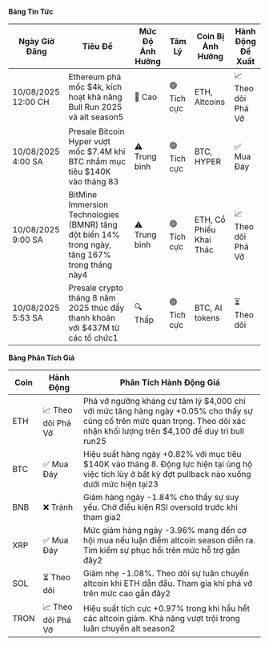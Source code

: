**Bảng Tin Tức**

| Ngày Giờ Đăng | Tiêu Đề | Mức Độ Ảnh Hưởng | Tâm Lý | Coin Bị Ảnh Hưởng | Hành Động Đề Xuất |
|-----------------|----------|---------|-----------|------------------|------------------|
| 10/08/2025 12:00 CH | Ethereum phá mốc $4k, kích hoạt khả năng Bull Run 2025 và alt season5 | 🚨 Cao | 🟢 Tích cực | ETH, Altcoins | 📈 Theo dõi Phá Vỡ |
| 10/08/2025 4:00 SA | Presale Bitcoin Hyper vượt mốc $7.4M khi BTC nhắm mục tiêu $140K vào tháng 83 | ⚠️ Trung bình | 🟢 Tích cực | BTC, HYPER | ✅ Mua Đáy |
| 10/08/2025 9:00 SA | BitMine Immersion Technologies (BMNR) tăng đột biến 14% trong ngày, tăng 167% trong tháng này4 | ⚠️ Trung bình | 🟢 Tích cực | ETH, Cổ Phiếu Khai Thác | 📈 Theo dõi Phá Vỡ |
| 10/08/2025 5:53 SA | Presale crypto tháng 8 năm 2025 thúc đẩy thanh khoản với $437M từ các tổ chức1 | 🔍 Thấp | 🟢 Tích cực | BTC, AI tokens | ⏳ Theo dõi |

**Bảng Phân Tích Giá**

| Coin | Hành Động | Phân Tích Hành Động Giá |
|------|--------|---------------------|
| ETH | 📈 Theo dõi Phá Vỡ | Phá vỡ ngưỡng kháng cự tâm lý $4,000 chỉ với mức tăng hàng ngày +0.05% cho thấy sự củng cố trên mức quan trọng. Theo dõi xác nhận khối lượng trên $4,100 để duy trì bull run25 |
| BTC | ✅ Mua Đáy | Hiệu suất hàng ngày +0.82% với mục tiêu $140K vào tháng 8. Động lực hiện tại ủng hộ việc tích lũy ở bất kỳ đợt pullback nào xuống dưới mức hiện tại23 |
| BNB | ❌ Tránh | Giảm hàng ngày -1.84% cho thấy sự suy yếu. Chờ điều kiện RSI oversold trước khi tham gia2 |
| XRP | ✅ Mua Đáy | Mức giảm hàng ngày -3.96% mang đến cơ hội mua nếu luận điểm altcoin season diễn ra. Tìm kiếm sự phục hồi trên mức hỗ trợ gần đây2 |
| SOL | ⏳ Theo dõi | Giảm nhẹ -1.08%. Theo dõi sự luân chuyển altcoin khi ETH dẫn đầu. Tham gia khi phá vỡ trên mức cao gần đây2 |
| TRON | 📈 Theo dõi Phá Vỡ | Hiệu suất tích cực +0.97% trong khi hầu hết các altcoin giảm. Khả năng vượt trội trong luân chuyển alt season2 |